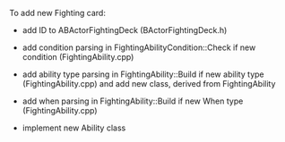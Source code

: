 To add new Fighting card:

- add ID to ABActorFightingDeck (BActorFightingDeck.h)

- add condition parsing in FightingAbilityCondition::Check if new condition (FightingAbility.cpp)

- add ability type parsing in FightingAbility::Build if new ability type (FightingAbility.cpp) and add new class, derived from FightingAbility

- add when parsing in FightingAbility::Build if new When type (FightingAbility.cpp)

- implement new Ability class